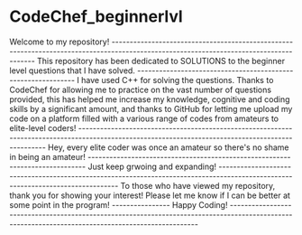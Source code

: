# CodeChef_beginnerlvl
Welcome to my repository! ---------------------------------------------------------------------------------------------------------------------------------------
This repository has been dedicated to SOLUTIONS to the beginner level questions that I have solved. -------------------------------------------------------------
I have used C++ for solving the questions. Thanks to CodeChef for allowing me to practice on the vast number of questions provided, this has helped me increase my knowledge, cognitive and coding skills by a significant amount, and thanks to GitHub for letting me upload my code on a platform filled with a various range of codes from amateurs to elite-level coders! ---------------------------------------------------------------------------------------------------------------------------------------------------
Hey, every elite coder was once an amateur so there's no shame in being an amateur! -----------------------------------------------------------------------------
Just keep grwoing and expanding! --------------------------------------------------------------------------------------------------------------------------------
To those who have viewed my repository, thank you for showing your interest! Please let me know if I can be better at some point in the program! ----------------
Happy Coding! ---------------------------------------------------------------------------------------------------------------------------------------------------
